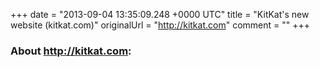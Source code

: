 +++
date = "2013-09-04 13:35:09.248 +0000 UTC"
title = "KitKat's new website (kitkat.com)"
originalUrl = "http://kitkat.com"
comment = ""
+++

### About http://kitkat.com:


